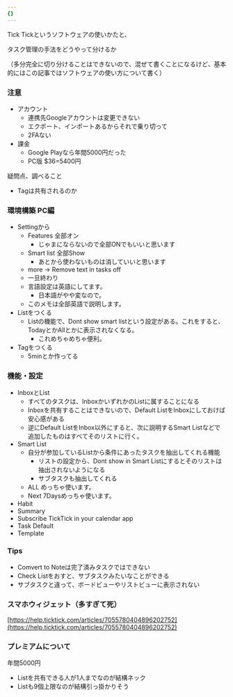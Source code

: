 ```yaml
---
{}
---
```

  

Tick Tickというソフトウェアの使いかたと、

タスク管理の手法をどうやって分けるか

（多分完全に切り分けることはできないので、混ぜて書くことになるけど、基本的にはこの記事ではソフトウェアの使い方について書く）

### 注意

- アカウント
    - 連携先Googleアカウントは変更できない
    - エクポート、インポートあるからそれで乗り切って
    - 2FAない
- 課金
    - Google Playなら年間5000円だった
    - PC版 $36=5400円

疑問点、調べること

- Tagは共有されるのか

  

### 環境構築 PC編

- Settingから
    - Features 全部オン
        - じゃまにならないので全部ONでもいいと思います
    - Smart list 全部Show
        - あとから使わないものは消していいと思います
    - more -> Remove text in tasks off
    - 一旦終わり
    - 言語設定は英語にしてます。
        - 日本語がやや変なので。
    - このメモは全部英語で説明します。
- Listをつくる
    - Listの機能で、Dont show smart listという設定がある。これをすると、TodayとかAllとかに表示されなくなる。
        - これめちゃめちゃ便利。
- Tagをつくる
    - 5minとか作ってる

  

### 機能・設定

- InboxとList
    - すべてのタスクは、InboxかいずれかのListに属することになる
    - Inboxを共有することはできないので、Default ListをInboxにしておけば安心感がある
    - 逆にDefault ListをInbox以外にすると、次に説明するSmart Listなどで追加したものはすべてそのリストに行く。
- Smart List
    - 自分が参加しているListから条件にあったタスクを抽出してくれる機能
        - リストの設定から、Dont show in Smart Listにするとそのリストは抽出されないようになる
        - サブタスクも抽出してくれる
    - ALL めっちゃ使います。
    - Next 7Daysめっちゃ使います。
- Habit
- Summary
- Subscribe TickTick in your calendar app
- Task Default
- Template

### Tips

- Comvert to Noteは完了済みタスクではできない
- Check Listをおすと、サブタスクみたいなことができる
- サブタスクと違って、ボードビューやリストビューに表示されない

  

  

### スマホウィジェット（多すぎて死）

[https://help.ticktick.com/articles/7055780404896202752](https://help.ticktick.com/articles/7055780404896202752)

  

### プレミアムについて

年間5000円

- Listを共有できる人が1人までなのが結構ネック
- Listも9個上限なのが結構引っ掛かりそう